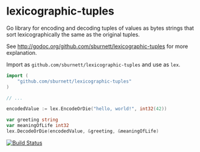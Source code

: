 lexicographic-tuples
====================

Go library for encoding and decoding tuples of values as bytes strings that sort
lexicographically the same as the original tuples.

See http://godoc.org/github.com/sburnett/lexicographic-tuples for more explanation.

Import as `github.com/sburnett/lexicographic-tuples` and use as `lex`.

```Go
import (
    "github.com/sburnett/lexicographic-tuples"
)

// ...

encodedValue := lex.EncodeOrDie("hello, world!", int32(42))

var greeting string
var meaningOfLife int32
lex.DecodeOrDie(encodedValue, &greeting, &meaningOfLife)

```

[![Build Status](https://travis-ci.org/sburnett/lexicographic-tuples.png)](https://travis-ci.org/sburnett/lexicographic-tuples)
